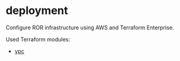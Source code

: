 # deployment

Configure ROR infrastructure using AWS and Terraform Enterprise.

Used Terraform modules:

* [vpc](https://registry.terraform.io/modules/terraform-aws-modules/vpc/aws/1.50.0)